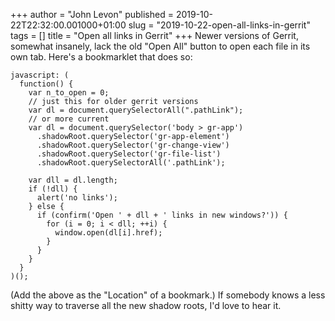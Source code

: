 +++
author = "John Levon"
published = 2019-10-22T22:32:00.001000+01:00
slug = "2019-10-22-open-all-links-in-gerrit"
tags = []
title = "Open all links in Gerrit"
+++
Newer versions of Gerrit, somewhat insanely, lack the old "Open All"
button to open each file in its own tab. Here's a bookmarklet that does
so:

    javascript: (
      function() {
        var n_to_open = 0;
        // just this for older gerrit versions
        var dl = document.querySelectorAll(".pathLink");
        // or more current
        var dl = document.querySelector('body > gr-app')
          .shadowRoot.querySelector('gr-app-element')
          .shadowRoot.querySelector('gr-change-view')
          .shadowRoot.querySelector('gr-file-list')
          .shadowRoot.querySelectorAll('.pathLink');

        var dll = dl.length;
        if (!dll) {
          alert('no links');
        } else {
          if (confirm('Open ' + dll + ' links in new windows?')) {
            for (i = 0; i < dll; ++i) {
              window.open(dl[i].href);
            }
          }
        }
      }
    )();

(Add the above as the "Location" of a bookmark.) If somebody knows a
less shitty way to traverse all the new shadow roots, I'd love to hear
it.
